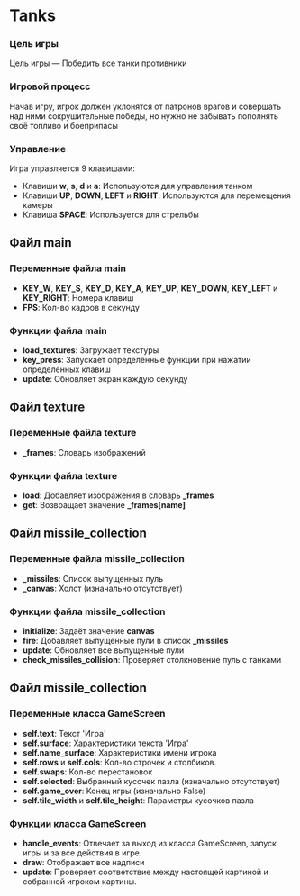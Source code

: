 # Tanks

### Цель игры
Цель игры — Победить все танки противники

### Игровой процесс
Начав игру, игрок должен уклонятся от патронов врагов и совершать над ними сокрушительные победы, но нужно не забывать пополнять своё топливо и боеприпасы

### Управление
Игра управляется 9 клавишами:

- Клавиши **w**, **s**, **d** и **a**: Используются для управления танком
- Клавиши **UP**, **DOWN**, **LEFT** и **RIGHT**: Используются для перемещения камеры
- Клавиша **SPACE**: Используется для стрельбы

## Файл main
### Переменные файла main
- **KEY_W**, **KEY_S**, **KEY_D**, **KEY_A**, **KEY_UP**, **KEY_DOWN**, **KEY_LEFT** и **KEY_RIGHT**: Номера клавиш
- **FPS**: Кол-во кадров в секунду

### Функции файла main
- **load_textures**: Загружает текстуры
- **key_press**: Запускает определённые функции при нажатии определённых клавиш
- **update**: Обновляет экран каждую секунду

## Файл texture
### Переменные файла texture
- **_frames**: Словарь изображений

### Функции файла texture
- **load**: Добавляет изображения в словарь **_frames**
- **get**: Возвращает значение **_frames[name]**

## Файл missile_colleсtion
### Переменные файла missile_colleсtion
- **_missiles**: Список выпущенных пуль
- **_canvas**: Холст (изначально отсутствует)

### Функции файла missile_colleсtion
- **initialize**: Задаёт значение **canvas**
- **fire**: Добавляет выпущенные пули в список **_missiles**
- **update**: Обновляет все выпущенные пули
- **check_missiles_collision**: Проверяет столкновение пуль с танками

## Файл missile_colleсtion
### Переменные класса GameScreen
- **self.text**: Текст 'Игра'
- **self.surface**: Характеристики текста 'Игра'
- **self.name_surface**: Характеристики имени игрока
- **self.rows** и **self.cols**: Кол-во строчек и столбиков.
- **self.swaps**: Кол-во перестановок
- **self.selected**: Выбранный кусочек пазла (изначально отсутствует)
- **self.game_over**: Конец игры (изначально False)
- **self.tile_width** и **self.tile_height**: Параметры кусочков пазла

### Функции класса GameScreen
- **handle_events**: Отвечает за выход из класса GameScreen, запуск игры и за все действия в игре.
- **draw**: Отображает все надписи
- **update**: Проверяет соответствие между настоящей картиной и собранной игроком картины.